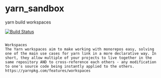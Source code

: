 # yarn_sandbox
yarn build workspaces

[![Build Status](https://travis-ci.com/githubfoam/yarn_sandbox.svg?branch=master)](https://travis-ci.com/githubfoam/yarn_sandbox)  

~~~~

Workspaces
The Yarn workspaces aim to make working with monorepos easy, solving one of the main use cases for yarn link in a more declarative way. In short, they allow multiple of your projects to live together in the same repository AND to cross-reference each others - any modification to one's source code being instantly applied to the others.
https://yarnpkg.com/features/workspaces

~~~~